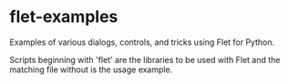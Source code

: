 # flet-examples
Examples of various dialogs, controls, and tricks using Flet for Python.

Scripts beginning with 'flet' are the libraries to be used with Flet and the matching file without is the usage example.
